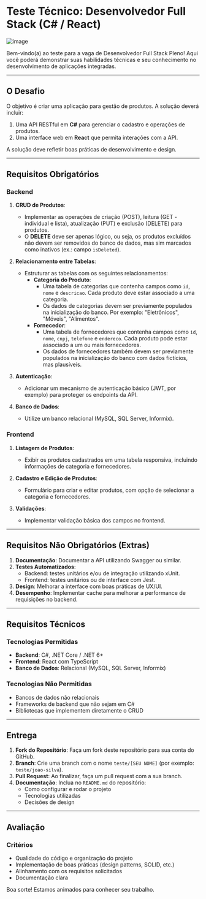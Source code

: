 # Teste Técnico: Desenvolvedor Full Stack (C# / React)

![image](https://github.com/user-attachments/assets/b7fde9b9-5285-48b2-85c7-222db008933c)

Bem-vindo(a) ao teste para a vaga de Desenvolvedor Full Stack Pleno! Aqui você poderá demonstrar suas habilidades técnicas e seu conhecimento no desenvolvimento de aplicações integradas.

---

## O Desafio

O objetivo é criar uma aplicação para gestão de produtos. A solução deverá incluir:

1. Uma API RESTful em **C#** para gerenciar o cadastro e operações de produtos.
2. Uma interface web em **React** que permita interações com a API.

A solução deve refletir boas práticas de desenvolvimento e design.

---

## Requisitos Obrigatórios

### Backend

1. **CRUD de Produtos**:
   - Implementar as operações de criação (POST), leitura (GET - individual e lista), atualização (PUT) e exclusão (DELETE) para produtos.
   - O **DELETE** deve ser apenas lógico, ou seja, os produtos excluídos não devem ser removidos do banco de dados, mas sim marcados como inativos (ex.: campo `isDeleted`).

2. **Relacionamento entre Tabelas**:
   - Estruturar as tabelas com os seguintes relacionamentos:
     - **Categoria do Produto**:
       - Uma tabela de categorias que contenha campos como `id`, `nome` e `descricao`. Cada produto deve estar associado a uma categoria.
       - Os dados de categorias devem ser previamente populados na inicialização do banco. Por exemplo: "Eletrônicos", "Móveis", "Alimentos".
     - **Fornecedor**:
       - Uma tabela de fornecedores que contenha campos como `id`, `nome`, `cnpj`, `telefone` e `endereco`. Cada produto pode estar associado a um ou mais fornecedores.
       - Os dados de fornecedores também devem ser previamente populados na inicialização do banco com dados fictícios, mas plausíveis.

3. **Autenticação**:
   - Adicionar um mecanismo de autenticação básico (JWT, por exemplo) para proteger os endpoints da API.

4. **Banco de Dados**:
   - Utilize um banco relacional (MySQL, SQL Server, Informix).

### Frontend

1. **Listagem de Produtos**:
   - Exibir os produtos cadastrados em uma tabela responsiva, incluindo informações de categoria e fornecedores.

2. **Cadastro e Edição de Produtos**:
   - Formulário para criar e editar produtos, com opção de selecionar a categoria e fornecedores.

3. **Validações**:
   - Implementar validação básica dos campos no frontend.

---

## Requisitos Não Obrigatórios (Extras)

1. **Documentação**: Documentar a API utilizando Swagger ou similar.
2. **Testes Automatizados**:
   - Backend: testes unitários e/ou de integração utilizando xUnit.
   - Frontend: testes unitários ou de interface com Jest.
3. **Design**: Melhorar a interface com boas práticas de UX/UI.
4. **Desempenho**: Implementar cache para melhorar a performance de requisições no backend.

---

## Requisitos Técnicos

### Tecnologias Permitidas

- **Backend**: C#, .NET Core / .NET 6+
- **Frontend**: React com TypeScript
- **Banco de Dados**: Relacional (MySQL, SQL Server, Informix)

### Tecnologias Não Permitidas

- Bancos de dados não relacionais
- Frameworks de backend que não sejam em C#
- Bibliotecas que implementem diretamente o CRUD

---

## Entrega

1. **Fork do Repositório**: Faça um fork deste repositório para sua conta do GitHub.
2. **Branch**: Crie uma branch com o nome `teste/[SEU NOME]` (por exemplo: `teste/joao-silva`).
3. **Pull Request**: Ao finalizar, faça um pull request com a sua branch.
4. **Documentação**: Inclua no `README.md` do repositório:
   - Como configurar e rodar o projeto
   - Tecnologias utilizadas
   - Decisões de design

---

## Avaliação

### Critérios

- Qualidade do código e organização do projeto
- Implementação de boas práticas (design patterns, SOLID, etc.)
- Alinhamento com os requisitos solicitados
- Documentação clara

Boa sorte! Estamos animados para conhecer seu trabalho.
